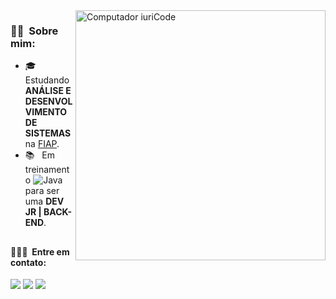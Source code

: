 <img src="https://raw.githubusercontent.com/MicaelliMedeiros/micaellimedeiros/master/image/computer-illustration.png" min-width="400px" max-width="400px" width="400px" align="right" alt="Computador iuriCode">

<h3> 👩🏻 &nbsp;Sobre mim: </h3>

- 🎓 &nbsp; Estudando **ANÁLISE E DESENVOLVIMENTO DE SISTEMAS** na <a href="https://www.fiap.com.br/">FIAP</a>.
- 📚 &nbsp; Em treinamento ![Java](https://img.shields.io/badge/-Java-333333?style=flat&logo=Java&logoColor=007396) para ser uma **DEV JR | BACK-END**.

##

<h4> 👩🏻‍💻 &nbsp;Entre em contato: </h4>

<div>  
  <a href="https://www.linkedin.com/in/marinabotton" target="_blank"><img src="https://img.shields.io/badge/-LinkedIn-%230077B5?style=for-the-badge&logo=linkedin&logoColor=white" target="_blank"></a>
  <a href = "mailto:marinabotton@gmail.com"><img src="https://img.shields.io/badge/-Gmail-%23333?style=for-the-badge&logo=gmail&logoColor=white" target="_blank"></a>
  <a href="https://instagram.com/marinabotton" target="_blank"><img src="https://img.shields.io/badge/-Instagram-%23E4405F?style=for-the-badge&logo=instagram&logoColor=white" target="_blank"></a>
</div>
